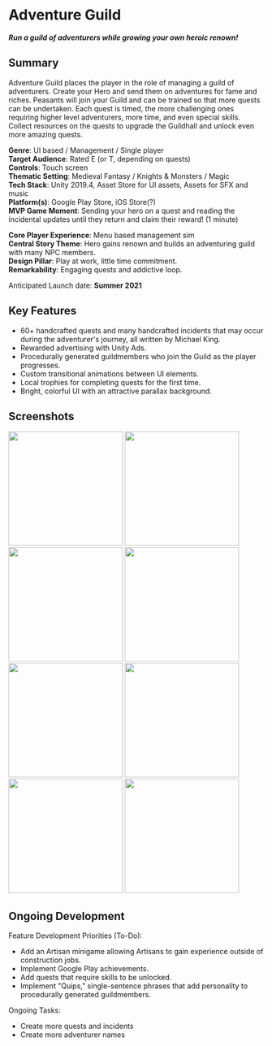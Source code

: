 # Adventure Guild 

***Run a guild of adventurers while growing your own heroic renown!***

## Summary
Adventure Guild places the player in the role of managing a guild of adventurers. Create your Hero and send them on adventures for fame and riches. Peasants will join your Guild and can be trained so that more quests can be undertaken. Each quest is timed, the more challenging ones requiring higher level adventurers, more time, and even special skills. Collect resources on the quests to upgrade the Guildhall and unlock even more amazing quests.

**Genre**: UI based / Management / Single player<br>
**Target Audience**: Rated E (or T, depending on quests)<br>
**Controls**: Touch screen<br>
**Thematic Setting**: Medieval Fantasy / Knights & Monsters / Magic<br>
**Tech Stack**: Unity 2019.4, Asset Store for UI assets, Assets for SFX and music<br>
**Platform(s)**: Google Play Store, iOS Store(?)<br>
**MVP Game Moment**: Sending your hero on a quest and reading the incidental updates until they return and claim their reward! (1 minute)

**Core Player Experience**: Menu based management sim<br>
**Central Story Theme**: Hero gains renown and builds an adventuring guild with many NPC members.<br>
**Design Pillar**: Play at work, little time commitment.<br>
**Remarkability**: Engaging quests and addictive loop.

Anticipated Launch date: **Summer 2021**

## Key Features

- 60+ handcrafted quests and many handcrafted incidents that may occur during the adventurer's journey, all written by Michael King.
- Rewarded advertising with Unity Ads.
- Procedurally generated guildmembers who join the Guild as the player progresses.
- Custom transitional animations between UI elements.
- Local trophies for completing quests for the first time.
- Bright, colorful UI with an attractive parallax background.

## Screenshots

<image src="https://imgur.com/gfdUGWC.png" width="225"> <image src="https://imgur.com/sKtKBhV.png" width="225"> <image src="https://imgur.com/qBhlwav.png" width="225"> <image src="https://imgur.com/DasoS4k.png" width="225"> <image src="https://imgur.com/gMWt4zZ.png" width="225"> <image src="https://imgur.com/7IXqPKz.png" width="225"> <image src="https://imgur.com/N3Xtj2Y.png" width="225"> <image src="https://imgur.com/Eoq5xG1.png" width="225">

## Ongoing Development

Feature Development Priorities (To-Do):

 - Add an Artisan minigame allowing Artisans to gain experience outside of construction jobs.
 - Implement Google Play achievements.
 - Add quests that require skills to be unlocked.
 - Implement "Quips," single-sentence phrases that add personality to procedurally generated guildmembers.

Ongoing Tasks:

 - Create more quests and incidents
 - Create more adventurer names
